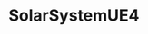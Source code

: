 # SolarSystemUE4

<!--
ОСНОВНЫЕ КНОПКИ УПРАВЛЕНИЯ

M - открытие меню
1 - скорость 1
2 - скорость 5
3 - скорость 10
W A S D - управление камерой
Escape - выход из приложения

ДОПОЛНИТЕЛЬНЫЕ КНОПКИ УПРАВЛЕНИЯ

P - остановка\старт симуляции
С - включение\выключение курсора в меню
R - перезапуск симуляции
-->
